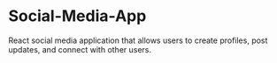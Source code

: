# Social-Media-App
React  social media application that allows users to create profiles, post updates, and connect with other users.
